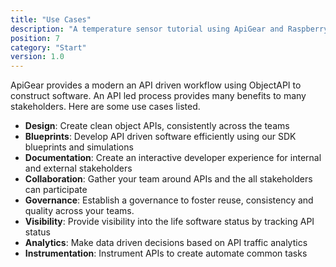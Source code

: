 ```yaml
---
title: "Use Cases"
description: "A temperature sensor tutorial using ApiGear and Raspberry Pi"
position: 7
category: "Start"
version: 1.0
---
```


ApiGear provides a modern an API driven workflow using ObjectAPI to construct software. An API led process provides many benefits to many stakeholders. Here are some use cases listed.


- **Design**: Create clean object APIs, consistently across the teams
- **Blueprints**: Develop API driven software efficiently using our SDK blueprints and simulations
- **Documentation**: Create an interactive developer experience for internal and external stakeholders
- **Collaboration**: Gather your team around APIs and the all stakeholders can participate
- **Governance**: Establish a governance to foster reuse, consistency and quality across your teams.
- **Visibility**: Provide visibility into the life software status by tracking API status
- **Analytics**: Make data driven decisions based on API traffic analytics
- **Instrumentation**: Instrument APIs to create automate common tasks

